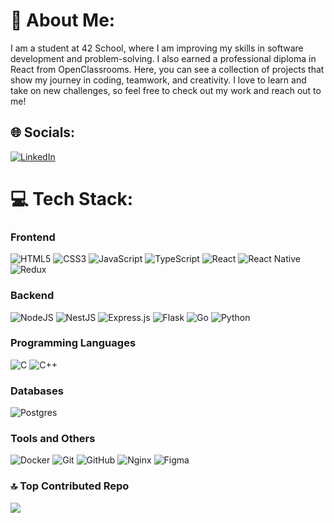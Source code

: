 # 💫 About Me:
I am a student at 42 School, where I am improving my skills in software development and problem-solving. I also earned a professional diploma in React from OpenClassrooms. Here, you can see a collection of projects that show my journey in coding, teamwork, and creativity. I love to learn and take on new challenges, so feel free to check out my work and reach out to me!


## 🌐 Socials:
[![LinkedIn](https://img.shields.io/badge/LinkedIn-%230077B5.svg?logo=linkedin&logoColor=white)](https://www.linkedin.com/public-profile/settings?trk=d_flagship3_profile_self_view_public_profile) 

# 💻 Tech Stack:
### Frontend
![HTML5](https://img.shields.io/badge/html5-%23E34F26.svg?style=plastic&logo=html5&logoColor=white)  ![CSS3](https://img.shields.io/badge/css3-%231572B6.svg?style=plastic&logo=css3&logoColor=white)  ![JavaScript](https://img.shields.io/badge/javascript-%23323330.svg?style=plastic&logo=javascript&logoColor=%23F7DF1E)  ![TypeScript](https://img.shields.io/badge/typescript-%23007ACC.svg?style=plastic&logo=typescript&logoColor=white)  ![React](https://img.shields.io/badge/react-%2320232a.svg?style=plastic&logo=react&logoColor=%2361DAFB)  ![React Native](https://img.shields.io/badge/react_native-%2320232a.svg?style=plastic&logo=react&logoColor=%2361DAFB)  ![Redux](https://img.shields.io/badge/redux-%23593d88.svg?style=plastic&logo=redux&logoColor=white)

### Backend
 ![NodeJS](https://img.shields.io/badge/node.js-6DA55F?style=plastic&logo=node.js&logoColor=white) ![NestJS](https://img.shields.io/badge/nestjs-%23E0234E.svg?style=plastic&logo=nestjs&logoColor=white) ![Express.js](https://img.shields.io/badge/express.js-%23404d59.svg?style=plastic&logo=express&logoColor=%2361DAFB) ![Flask](https://img.shields.io/badge/flask-%23000.svg?style=plastic&logo=flask&logoColor=white)  ![Go](https://img.shields.io/badge/go-%2300ADD8.svg?style=plastic&logo=go&logoColor=white)  ![Python](https://img.shields.io/badge/python-3670A0?style=plastic&logo=python&logoColor=ffdd54)

### Programming Languages
![C](https://img.shields.io/badge/c-%2300599C.svg?style=plastic&logo=c&logoColor=white) ![C++](https://img.shields.io/badge/c++-%2300599C.svg?style=plastic&logo=c%2B%2B&logoColor=white)

### Databases
![Postgres](https://img.shields.io/badge/postgres-%23316192.svg?style=plastic&logo=postgresql&logoColor=white)

### Tools and Others
![Docker](https://img.shields.io/badge/docker-%232496ED.svg?style=plastic&logo=docker&logoColor=white) ![Git](https://img.shields.io/badge/git-%23F05033.svg?style=plastic&logo=git&logoColor=white) ![GitHub](https://img.shields.io/badge/github-%23121011.svg?style=plastic&logo=github&logoColor=white) ![Nginx](https://img.shields.io/badge/nginx-%23009639.svg?style=plastic&logo=nginx&logoColor=white)  ![Figma](https://img.shields.io/badge/figma-%23F24E1E.svg?style=plastic&logo=figma&logoColor=white)

### 🔝 Top Contributed Repo
![](https://github-contributor-stats.vercel.app/api?username=Omartou76&limit=5&theme=dark&combine_all_yearly_contributions=true)

<!-- Proudly created with GPRM ( https://gprm.itsvg.in ) -->
